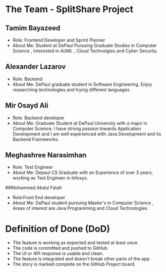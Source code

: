 # The Team - SplitShare Project

## Tamim Bayazeed
- Role: Frontend Developer and Sprint Planner
- About Me: Student at DePaul Pursuing Graduate Studies in Computer Science , Interested in AI/ML , Cloud Technolgies and Cyber Security.
## Alexander Lazarov
- Role: Backend 
- About Me: DePaul graduate student in Software Engineering. Enjoy researching technologies and trying different languages.

## Mir Osayd Ali
- Role: Backend developer
- About Me: Graduate Student at DePaul University with a major in Computer Science. I have strong passion towards Application Development and I am well experienced with Java Development and its Backend Frameworks. 

## Meghashree Narasimhan
- Role: Test Engineer
- About Me: Depaul CS Graduate with an Experience of over 3 years, working as Test Engineer in Infosys. 

##Mohammed Abdul Fatah
- Role:Front End developer
- About Me: DePaul student pursuing Master's in Computer Science , Areas of interest are Java Programming and Cloud Technologies.

# Definition of Done (DoD)
- The feature is working as expected and tested at least once.
- The code is committed and pushed to GitHub.
- The UI or API response is usable and clean.
- The feature is integrated and doesn’t break other parts of the app.
- The story is marked complete on the GitHub Project board.
